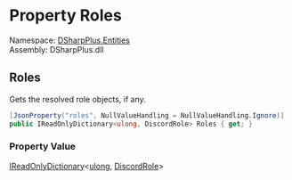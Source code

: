 # Property Roles

Namespace: [DSharpPlus.Entities](DSharpPlus.Entities.md)  
Assembly: DSharpPlus.dll

## <a id="DSharpPlus_Entities_DiscordInteractionResolvedCollection_Roles"></a>Roles

Gets the resolved role objects, if any.

```csharp
[JsonProperty("roles", NullValueHandling = NullValueHandling.Ignore)]
public IReadOnlyDictionary<ulong, DiscordRole> Roles { get; }
```

### Property Value

[IReadOnlyDictionary](https://learn.microsoft.com/dotnet/api/system.collections.generic.ireadonlydictionary\-2)<[ulong](https://learn.microsoft.com/dotnet/api/system.uint64), [DiscordRole](DSharpPlus.Entities.DiscordRole.md)\>


